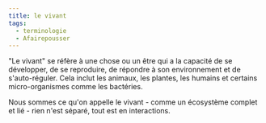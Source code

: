 ```yaml
---
title: le vivant
tags:
  - terminologie
  - Afairepousser
---
```

"Le vivant" se réfère à une chose ou un être qui a la capacité de se développer, de se reproduire, de répondre à son environnement et de s'auto-réguler. Cela inclut les animaux, les plantes, les humains et certains micro-organismes comme les bactéries.

Nous sommes ce qu'on appelle le vivant - comme un écosystème complet et lié - rien n'est séparé, tout est en interactions.